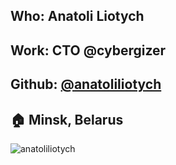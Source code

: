 ## Who: Anatoli Liotych
## Work: CTO @cybergizer
## Github: [@anatoliliotych](https://github.com/anatoliliotych)
## :house: Minsk, Belarus
![anatoliliotych](https://avatars3.githubusercontent.com/u/2376239?s=460&v=4)
